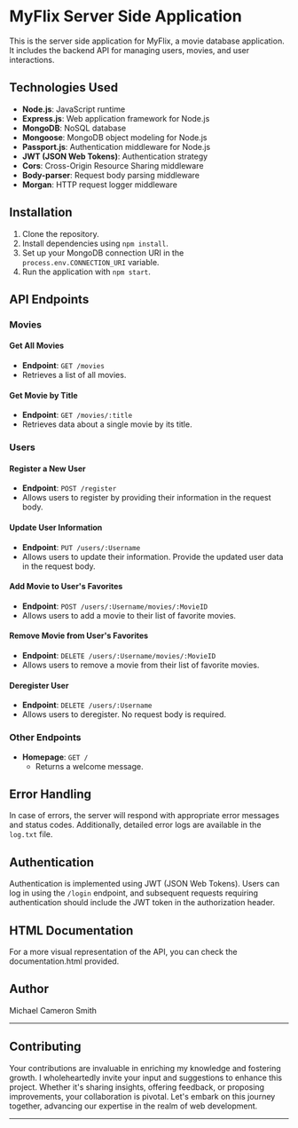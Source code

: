 # MyFlix Server Side Application

This is the server side application for MyFlix, a movie database application. It includes the backend API for managing users, movies, and user interactions.

## Technologies Used

- **Node.js**: JavaScript runtime
- **Express.js**: Web application framework for Node.js
- **MongoDB**: NoSQL database
- **Mongoose**: MongoDB object modeling for Node.js
- **Passport.js**: Authentication middleware for Node.js
- **JWT (JSON Web Tokens)**: Authentication strategy
- **Cors**: Cross-Origin Resource Sharing middleware
- **Body-parser**: Request body parsing middleware
- **Morgan**: HTTP request logger middleware

## Installation

1. Clone the repository.
2. Install dependencies using `npm install`.
3. Set up your MongoDB connection URI in the `process.env.CONNECTION_URI` variable.
4. Run the application with `npm start`.

## API Endpoints

### Movies

#### Get All Movies

- **Endpoint**: `GET /movies`
- Retrieves a list of all movies.

#### Get Movie by Title

- **Endpoint**: `GET /movies/:title`
- Retrieves data about a single movie by its title.

### Users

#### Register a New User

- **Endpoint**: `POST /register`
- Allows users to register by providing their information in the request body.

#### Update User Information

- **Endpoint**: `PUT /users/:Username`
- Allows users to update their information. Provide the updated user data in the request body.

#### Add Movie to User's Favorites

- **Endpoint**: `POST /users/:Username/movies/:MovieID`
- Allows users to add a movie to their list of favorite movies.

#### Remove Movie from User's Favorites

- **Endpoint**: `DELETE /users/:Username/movies/:MovieID`
- Allows users to remove a movie from their list of favorite movies.

#### Deregister User

- **Endpoint**: `DELETE /users/:Username`
- Allows users to deregister. No request body is required.

### Other Endpoints

- **Homepage**: `GET /`
  - Returns a welcome message.

## Error Handling

In case of errors, the server will respond with appropriate error messages and status codes. Additionally, detailed error logs are available in the `log.txt` file.

## Authentication

Authentication is implemented using JWT (JSON Web Tokens). Users can log in using the `/login` endpoint, and subsequent requests requiring authentication should include the JWT token in the authorization header.

## HTML Documentation

For a more visual representation of the API, you can check the documentation.html provided.

## Author

Michael Cameron Smith

---

## Contributing

Your contributions are invaluable in enriching my knowledge and fostering growth. I wholeheartedly invite your input and suggestions to enhance this project. Whether it's sharing insights, offering feedback, or proposing improvements, your collaboration is pivotal. Let's embark on this journey together, advancing our expertise in the realm of web development.

---
